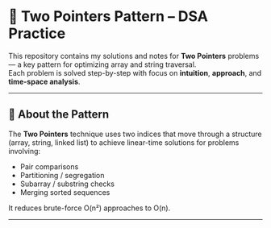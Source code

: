 # 🧭 Two Pointers Pattern – DSA Practice

This repository contains my solutions and notes for **Two Pointers** problems — a key pattern for optimizing array and string traversal.  
Each problem is solved step-by-step with focus on **intuition**, **approach**, and **time-space analysis**.

---

## 📘 About the Pattern

The **Two Pointers** technique uses two indices that move through a structure (array, string, linked list) to achieve linear-time solutions for problems involving:
- Pair comparisons
- Partitioning / segregation
- Subarray / substring checks
- Merging sorted sequences

It reduces brute-force O(n²) approaches to O(n).

---
